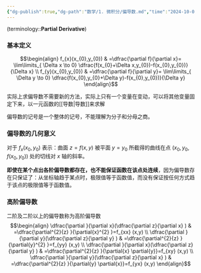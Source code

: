 ```yaml
---
{"dg-publish":true,"dg-path":"数学/1. 微积分/偏导数.md","time":"2024-10-04","permalink":"/数学/1. 微积分/偏导数/","dgPassFrontmatter":true,"noteIcon":"","created":"2024-07-23T17:55:10.339+08:00","updated":"2025-04-14T11:45:41.982+08:00"}
---
```



(terminology::**Partial Derivative**)
### 基本定义
$$\begin{align}
f_{x}(x_{0},y_{0}) & =\dfrac{\partial f}{\partial x}= \lim\limits_{ \Delta x \to 0}  \dfrac{f(x_{0}+\Delta x,y_{0})-f(x_{0},y_{0})}{\Delta x} \\
f_{y}(x_{0},y_{0}) & =\dfrac{\partial f}{\partial y}= \lim\limits_{ \Delta y \to 0}  \dfrac{f(x_{0},y_{0}+\Delta y)-f(x_{0},y_{0})}{\Delta y}
\end{align}$$

实际上求偏导数不需要新的方法，实际上只有一个变量在变动，可以将其他变量固定下来，以一元函数的[[导数\|导数]]来求解

偏导数的记号是一个整体的记号，不能理解为分子和分母之商。

### 偏导数的几何意义
对于 $f_{x}(x_{0},y_{0})$ 表示：曲面 $z=f(x,y)$ 被平面 $y=y_{0}$ 所截得的曲线在点 $(x_{0},y_{0},f(x_{0},y_{0}))$ 处的切线对 $x$ 轴的斜率。

**即使在某个点出各阶偏导数都存在，也不能保证函数在该点处连续**，因为偏导数存在只保证了：从坐标轴趋于某点时，极限值等于函数值，而没有保证按任何方式趋于该点的极限值等于函数值。

### 高阶偏导数
二阶及二阶以上的偏导数称为高阶偏导数
$$\begin{align}
\dfrac{\partial }{\partial x}(\dfrac{\partial z}{\partial x} ) & =\dfrac{\partial^{2}{z} }{\partial{x}^{2} }=f_{xx} (x,y)   \\
\dfrac{\partial }{\partial y}(\dfrac{\partial z}{\partial y} ) & =\dfrac{\partial^{2}{z} }{\partial{y}^{2} }=f_{yy} (x,y)  \\
\dfrac{\partial }{\partial x}(\dfrac{\partial z}{\partial y} ) & =\dfrac{\partial^{2}{z} }{\partial{x} \partial{y}}=f_{xy} (x,y)  \\
\dfrac{\partial }{\partial y}(\dfrac{\partial z}{\partial x} ) & =\dfrac{\partial^{2}{z} }{\partial{y} \partial{x}}=f_{yx} (x,y)  
\end{align}$$







